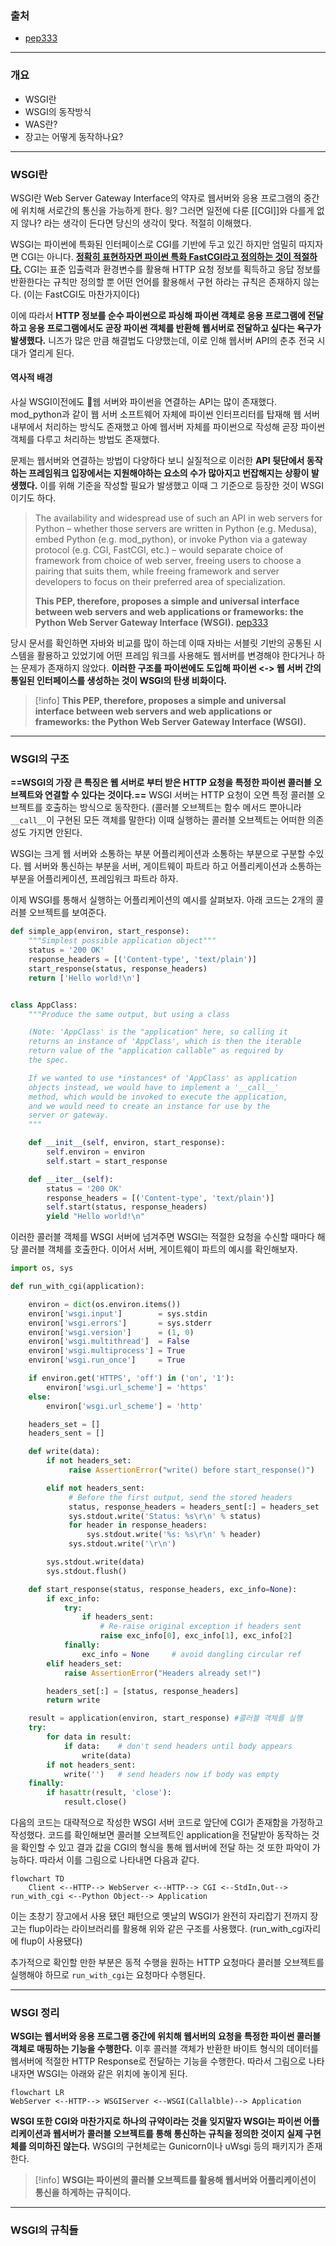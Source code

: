 ### 출처
* [pep333](https://peps.python.org/pep-0333/)
___
### 개요
* WSGI란
* WSGI의 동작방식
* WAS란?
* 장고는 어떻게 동작하나요?
___
### WSGI란

WSGI란 Web Server Gateway Interface의 약자로 웹서버와 응용 프로그램의 중간에 위치해 서로간의 통신을 가능하게 한다. 읭? 그러면 일전에 다룬 [[CGI]]와 다를게 없지 않나? 라는 생각이 든다면 당신의 생각이 맞다. 적절히 이해했다.

WSGI는 파이썬에 특화된 인터페이스로 CGI를 기반에 두고 있긴 하지만 엄밀히 따지자면 CGI는 아니다. <b><u> 정확히 표현하자면 파이썬 특화 FastCGI라고 정의하는 것이 적절하다.</b></u> CGI는 표준 입출력과 환경변수를 활용해 HTTP 요청 정보를 획득하고 응답 정보를 반환한다는 규칙만 정의할 뿐 어떤 언어를 활용해서 구현 하라는 규칙은 존재하지 않는다. (이는 FastCGI도 마찬가지이다)

이에 따라서 **HTTP 정보를 순수 파이썬으로 파싱해 파이썬 객체로 응용 프로그램에 전달하고 응용 프로그램에서도 곧장 파이썬 객체를 반환해 웹서버로 전달하고 싶다는 욕구가 발생했다.** 니즈가 많은 만큼 해결법도 다양했는데, 이로 인해 웹서버 API의 춘추 전국 시대가 열리게 된다.

#### 역사적 배경
사실 WSGI이전에도 웹 서버와 파이썬을 연결하는 API는 많이 존재했다. mod_python과 같이 웹 서버 소프트웨어 자체에 파이썬 인터프리터를 탑재해 웹 서버 내부에서 처리하는 방식도 존재했고 아예 웹서버 자체를 파이썬으로 작성해 곧장 파이썬 객체를 다루고 처리하는 방법도 존재했다.

문제는 웹서버와 연결하는 방법이 다양하다 보니 실질적으로 이러한 **API 뒷단에서 동작하는 프레임워크 입장에서는 지원해야하는 요소의 수가 많아지고 번잡해지는 상황이 발생했다.** 이를 위해 기준을 작성할 필요가 발생했고 이때 그 기준으로 등장한 것이 WSGI이기도 하다.

> The availability and widespread use of such an API in web servers for Python – whether those servers are written in Python (e.g. Medusa), embed Python (e.g. mod_python), or invoke Python via a gateway protocol (e.g. CGI, FastCGI, etc.) – would separate choice of framework from choice of web server, freeing users to choose a pairing that suits them, while freeing framework and server developers to focus on their preferred area of specialization.
> 
> **This PEP, therefore, proposes a simple and universal interface between web servers and web applications or frameworks: the Python Web Server Gateway Interface (WSGI).** [pep333](https://peps.python.org/pep-0333/)

당시 문서를 확인하면 자바와 비교를 많이 하는데 이때 자바는 서블릿 기반의 공통된 시스템을 활용하고 있었기에 어떤 프레임 워크를 사용해도 웹서버를 변경해야 한다거나 하는 문제가 존재하지 않았다. **이러한 구조를 파이썬에도 도입해 파이썬 <-> 웹 서버 간의 통일된 인터페이스를 생성하는 것이 WSGI의 탄생 비화이다.**

>[!info]
>**This PEP, therefore, proposes a simple and universal interface between web servers and web applications or frameworks: the Python Web Server Gateway Interface (WSGI).**

___
### WSGI의 구조

**==WSGI의 가장 큰 특징은 웹 서버로 부터 받은 HTTP 요청을 특정한 파이썬 콜러블 오브젝트와 연결할 수 있다는 것이다.==** WSGI 서버는 HTTP 요청이 오면 특정 콜러블 오브젝트를 호출하는 방식으로 동작한다. (콜러블 오브젝트는 함수 메서드 뿐아니라 `__call__`이 구현된 모든 객체를 말한다) 이때 실행하는 콜러블 오브젝트는 어떠한 의존성도 가지면 안된다.

WSGI는 크게 웹 서버와 소통하는 부분 어플리케이션과 소통하는 부분으로 구분할 수있다. 웹 서버와 통신하는 부분을 서버, 게이트웨이 파트라 하고 어플리케이션과 소통하는 부분을 어플리케이션, 프레임워크 파트라 하자.

이제 WSGI를 통해서 실행하는 어플리케이션의 예시를 살펴보자. 아래 코드는 2개의 콜러블 오브젝트를 보여준다. 

```python
def simple_app(environ, start_response):
    """Simplest possible application object"""
    status = '200 OK'
    response_headers = [('Content-type', 'text/plain')]
    start_response(status, response_headers)
    return ['Hello world!\n']


class AppClass:
    """Produce the same output, but using a class

    (Note: 'AppClass' is the "application" here, so calling it
    returns an instance of 'AppClass', which is then the iterable
    return value of the "application callable" as required by
    the spec.

    If we wanted to use *instances* of 'AppClass' as application
    objects instead, we would have to implement a '__call__'
    method, which would be invoked to execute the application,
    and we would need to create an instance for use by the
    server or gateway.
    """

    def __init__(self, environ, start_response):
        self.environ = environ
        self.start = start_response

    def __iter__(self):
        status = '200 OK'
        response_headers = [('Content-type', 'text/plain')]
        self.start(status, response_headers)
        yield "Hello world!\n"
```

이러한 콜러블 객체를 WSGI 서버에 넘겨주면 WSGI는 적절한 요청을 수신할 때마다 해당 콜러블 객체를 호출한다. 이어서 서버, 게이트웨이 파트의 예시를 확인해보자.

```python
import os, sys

def run_with_cgi(application):

    environ = dict(os.environ.items())
    environ['wsgi.input']        = sys.stdin
    environ['wsgi.errors']       = sys.stderr
    environ['wsgi.version']      = (1, 0)
    environ['wsgi.multithread']  = False
    environ['wsgi.multiprocess'] = True
    environ['wsgi.run_once']     = True

    if environ.get('HTTPS', 'off') in ('on', '1'):
        environ['wsgi.url_scheme'] = 'https'
    else:
        environ['wsgi.url_scheme'] = 'http'

    headers_set = []
    headers_sent = []

    def write(data):
        if not headers_set:
             raise AssertionError("write() before start_response()")

        elif not headers_sent:
             # Before the first output, send the stored headers
             status, response_headers = headers_sent[:] = headers_set
             sys.stdout.write('Status: %s\r\n' % status)
             for header in response_headers:
                 sys.stdout.write('%s: %s\r\n' % header)
             sys.stdout.write('\r\n')

        sys.stdout.write(data)
        sys.stdout.flush()

    def start_response(status, response_headers, exc_info=None):
        if exc_info:
            try:
                if headers_sent:
                    # Re-raise original exception if headers sent
                    raise exc_info[0], exc_info[1], exc_info[2]
            finally:
                exc_info = None     # avoid dangling circular ref
        elif headers_set:
            raise AssertionError("Headers already set!")

        headers_set[:] = [status, response_headers]
        return write

    result = application(environ, start_response) #콜러블 객체를 실행
    try:
        for data in result:
            if data:    # don't send headers until body appears
                write(data)
        if not headers_sent:
            write('')   # send headers now if body was empty
    finally:
        if hasattr(result, 'close'):
            result.close()
```

다음의 코드는 대략적으로 작성한 WSGI 서버 코드로 앞단에 CGI가 존재함을 가정하고 작성했다. 코드를 확인해보면 콜러블 오브젝트인 application을 전달받아 동작하는 것을 확인할 수 있고 결과 값을 CGI의 형식을 통해 웹서버에 전달 하는 것 또한 파악이 가능하다. 따라서 이를 그림으로 나타내면 다음과 같다.

```mermaid
flowchart TD
	Client <--HTTP--> WebServer <--HTTP--> CGI <--StdIn,Out--> run_with_cgi <--Python Object--> Application
```

이는 초창기 장고에서 사용 됐던 패턴으로 옛날의 WSGI가 완전히 자리잡기 전까지 장고는 flup이라는 라이브러리를 활용해 위와 같은 구조를 사용했다. (run_with_cgi자리에 flup이 사용됐다)

추가적으로 확인할 만한 부분은 동적 수행을 원하는 HTTP 요청마다 콜러블 오브젝트를 실행해야 하므로  `run_with_cgi`는 요청마다 수행된다. 
___
### WSGI 정리

**WSGI는 웹서버와 응용 프로그램 중간에 위치해 웹서버의 요청을 특정한 파이썬 콜러블 객체로 매핑하는 기능을 수행한다.** 이후 콜러블 객체가 반환한 바이트 형식의 데이터를 웹서버에 적절한 HTTP Response로 전달하는 기능을 수행한다. 따라서 그림으로 나타내자면 WSGI는 아래와 같은 위치에 놓이게 된다.

```mermaid
flowchart LR
WebServer <--HTTP--> WSGIServer <--WSGI(Callalble)--> Application
```

**WSGI 또한 CGI와 마찬가지로 하나의 규약이라는 것을 잊지말자 WSGI는 파이썬 어플리케이션과 웹서버가 콜러블 오브젝트를 통해 통신하는 규칙을 정의한 것이지 실제 구현체를 의미하진 않는다.** WSGI의 구현체로는 Gunicorn이나 uWsgi 등의 패키지가 존재한다. 

> [!info]
> **WSGI는 파이썬의 콜러블 오브젝트를 활용해 웹서버와 어플리케이션이 통신을 하게하는 규칙이다.** 

___
### WSGI의 규칙들
